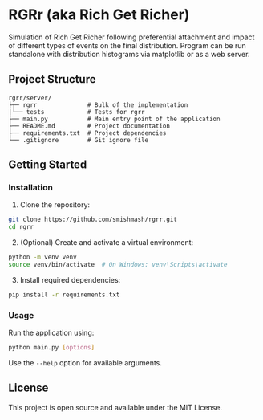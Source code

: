 # RGRr (aka Rich Get Richer)

Simulation of Rich Get Richer following preferential attachment and impact of different types of
events on the final distribution. Program can be run standalone with distribution histograms via
matplotlib or as a web server.

## Project Structure

```
rgrr/server/
├┬─ rgrr              # Bulk of the implementation
|└── tests            # Tests for rgrr
├── main.py           # Main entry point of the application
├── README.md         # Project documentation
├── requirements.txt  # Project dependencies
└── .gitignore        # Git ignore file
```

## Getting Started

### Installation

1. Clone the repository:
```bash
git clone https://github.com/smishmash/rgrr.git
cd rgrr
```

2. (Optional) Create and activate a virtual environment:
```bash
python -m venv venv
source venv/bin/activate  # On Windows: venv\Scripts\activate
```

3. Install required dependencies:
```bash
pip install -r requirements.txt
```

### Usage

Run the application using:

```bash
python main.py [options]
```

Use the `--help` option for available arguments.

## License

This project is open source and available under the MIT License. 
